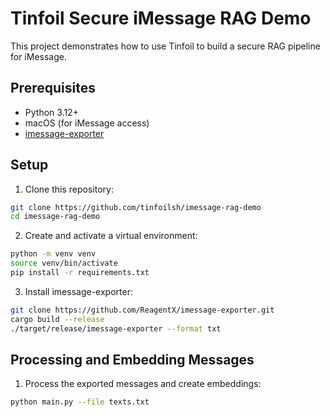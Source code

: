 # Tinfoil Secure iMessage RAG Demo

This project demonstrates how to use Tinfoil to build a secure RAG pipeline for iMessage.

## Prerequisites

- Python 3.12+
- macOS (for iMessage access)
- [imessage-exporter](https://github.com/ReagentX/imessage-exporter)

## Setup

1. Clone this repository:
```bash
git clone https://github.com/tinfoilsh/imessage-rag-demo
cd imessage-rag-demo
```

2. Create and activate a virtual environment:
```bash
python -m venv venv
source venv/bin/activate
pip install -r requirements.txt
```

3. Install imessage-exporter:
```bash
git clone https://github.com/ReagentX/imessage-exporter.git
cargo build --release
./target/release/imessage-exporter --format txt
```

## Processing and Embedding Messages

1. Process the exported messages and create embeddings:
```bash
python main.py --file texts.txt
```
